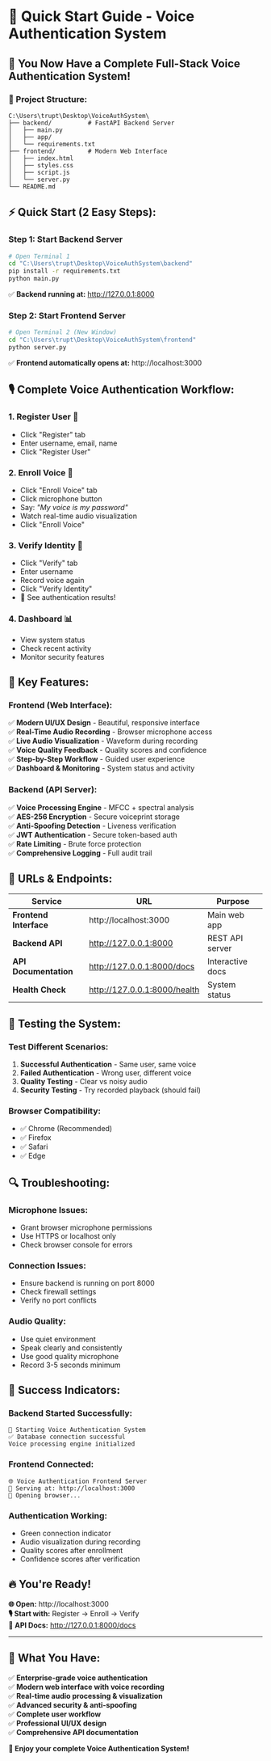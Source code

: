 # 🚀 **Quick Start Guide - Voice Authentication System**

## **🎯 You Now Have a Complete Full-Stack Voice Authentication System!**

### **📁 Project Structure:**
```
C:\Users\trupt\Desktop\VoiceAuthSystem\
├── backend/          # FastAPI Backend Server
│   ├── main.py
│   ├── app/
│   └── requirements.txt
├── frontend/         # Modern Web Interface
│   ├── index.html
│   ├── styles.css
│   ├── script.js
│   └── server.py
└── README.md
```

## **⚡ Quick Start (2 Easy Steps):**

### **Step 1: Start Backend Server**
```bash
# Open Terminal 1
cd "C:\Users\trupt\Desktop\VoiceAuthSystem\backend"
pip install -r requirements.txt
python main.py
```
✅ **Backend running at:** http://127.0.0.1:8000

### **Step 2: Start Frontend Server**
```bash
# Open Terminal 2 (New Window)
cd "C:\Users\trupt\Desktop\VoiceAuthSystem\frontend"
python server.py
```
✅ **Frontend automatically opens at:** http://localhost:3000

## **🎙️ Complete Voice Authentication Workflow:**

### **1. Register User** 📝
- Click "Register" tab
- Enter username, email, name
- Click "Register User"

### **2. Enroll Voice** 🎤
- Click "Enroll Voice" tab
- Click microphone button
- Say: *"My voice is my password"*
- Watch real-time audio visualization
- Click "Enroll Voice"

### **3. Verify Identity** 🔐
- Click "Verify" tab
- Enter username
- Record voice again
- Click "Verify Identity"
- 🎉 See authentication results!

### **4. Dashboard** 📊
- View system status
- Check recent activity
- Monitor security features

## **🌟 Key Features:**

### **Frontend (Web Interface):**
✅ **Modern UI/UX Design** - Beautiful, responsive interface  
✅ **Real-Time Audio Recording** - Browser microphone access  
✅ **Live Audio Visualization** - Waveform during recording  
✅ **Voice Quality Feedback** - Quality scores and confidence  
✅ **Step-by-Step Workflow** - Guided user experience  
✅ **Dashboard & Monitoring** - System status and activity  

### **Backend (API Server):**
✅ **Voice Processing Engine** - MFCC + spectral analysis  
✅ **AES-256 Encryption** - Secure voiceprint storage  
✅ **Anti-Spoofing Detection** - Liveness verification  
✅ **JWT Authentication** - Secure token-based auth  
✅ **Rate Limiting** - Brute force protection  
✅ **Comprehensive Logging** - Full audit trail  

## **🔧 URLs & Endpoints:**

| Service | URL | Purpose |
|---------|-----|---------|
| **Frontend Interface** | http://localhost:3000 | Main web app |
| **Backend API** | http://127.0.0.1:8000 | REST API server |
| **API Documentation** | http://127.0.0.1:8000/docs | Interactive docs |
| **Health Check** | http://127.0.0.1:8000/health | System status |

## **🎯 Testing the System:**

### **Test Different Scenarios:**
1. **Successful Authentication** - Same user, same voice
2. **Failed Authentication** - Wrong user, different voice  
3. **Quality Testing** - Clear vs noisy audio
4. **Security Testing** - Try recorded playback (should fail)

### **Browser Compatibility:**
- ✅ Chrome (Recommended)
- ✅ Firefox  
- ✅ Safari
- ✅ Edge

## **🔍 Troubleshooting:**

### **Microphone Issues:**
- Grant browser microphone permissions
- Use HTTPS or localhost only
- Check browser console for errors

### **Connection Issues:**
- Ensure backend is running on port 8000
- Check firewall settings
- Verify no port conflicts

### **Audio Quality:**
- Use quiet environment
- Speak clearly and consistently  
- Use good quality microphone
- Record 3-5 seconds minimum

## **🎉 Success Indicators:**

### **Backend Started Successfully:**
```
🚀 Starting Voice Authentication System
✅ Database connection successful
Voice processing engine initialized
```

### **Frontend Connected:**
```
🌐 Voice Authentication Frontend Server
📱 Serving at: http://localhost:3000
🚀 Opening browser...
```

### **Authentication Working:**
- Green connection indicator
- Audio visualization during recording
- Quality scores after enrollment
- Confidence scores after verification

## **🔥 You're Ready!**

**🌐 Open:** http://localhost:3000  
**🎙️ Start with:** Register → Enroll → Verify  
**📖 API Docs:** http://127.0.0.1:8000/docs

---

## **🎁 What You Have:**
✅ **Enterprise-grade voice authentication**  
✅ **Modern web interface with voice recording**  
✅ **Real-time audio processing & visualization**  
✅ **Advanced security & anti-spoofing**  
✅ **Complete user workflow**  
✅ **Professional UI/UX design**  
✅ **Comprehensive API documentation**

**🎊 Enjoy your complete Voice Authentication System!**
